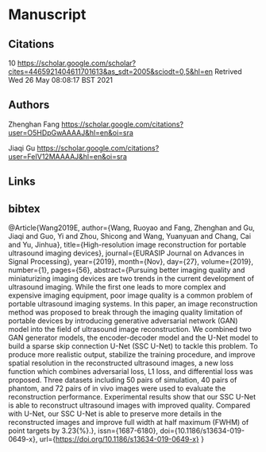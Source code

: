# Manuscript

## Citations
10
https://scholar.google.com/scholar?cites=4465921404611701613&as_sdt=2005&sciodt=0,5&hl=en
Retrived
Wed 26 May 08:08:17 BST 2021


## Authors 

Zhenghan Fang
https://scholar.google.com/citations?user=O5HDpGwAAAAJ&hl=en&oi=sra

Jiaqi Gu
https://scholar.google.com/citations?user=FeIV12MAAAAJ&hl=en&oi=sra


## Links 


## bibtex 


@Article{Wang2019E,
author={Wang, Ruoyao
and Fang, Zhenghan
and Gu, Jiaqi
and Guo, Yi
and Zhou, Shicong
and Wang, Yuanyuan
and Chang, Cai
and Yu, Jinhua},
title={High-resolution image reconstruction for portable ultrasound imaging devices},
journal={EURASIP Journal on Advances in Signal Processing},
year={2019},
month={Nov},
day={27},
volume={2019},
number={1},
pages={56},
abstract={Pursuing better imaging quality and miniaturizing imaging devices are two trends in the current development of ultrasound imaging. While the first one leads to more complex and expensive imaging equipment, poor image quality is a common problem of portable ultrasound imaging systems. In this paper, an image reconstruction method was proposed to break through the imaging quality limitation of portable devices by introducing generative adversarial network (GAN) model into the field of ultrasound image reconstruction. We combined two GAN generator models, the encoder-decoder model and the U-Net model to build a sparse skip connection U-Net (SSC U-Net) to tackle this problem. To produce more realistic output, stabilize the training procedure, and improve spatial resolution in the reconstructed ultrasound images, a new loss function which combines adversarial loss, L1 loss, and differential loss was proposed. Three datasets including 50 pairs of simulation, 40 pairs of phantom, and 72 pairs of in vivo images were used to evaluate the reconstruction performance. Experimental results show that our SSC U-Net is able to reconstruct ultrasound images with improved quality. Compared with U-Net, our SSC U-Net is able to preserve more details in the reconstructed images and improve full width at half maximum (FWHM) of point targets by 3.23{\%}.},
issn={1687-6180},
doi={10.1186/s13634-019-0649-x},
url={https://doi.org/10.1186/s13634-019-0649-x}
}

